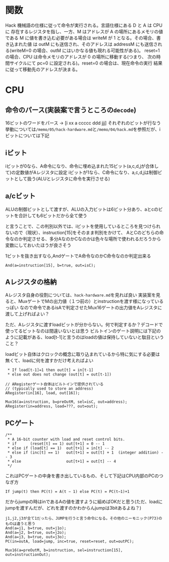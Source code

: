 # 関数
Hack 機械語の仕様に従って命令が実行される。言語仕様にある D と A は CPU に 存在するレジスタを指し、一方、M はアドレスが A の場所にあるメモリの値である
M に値を書き込む必要がある場合は writeM が 1 となる。その場合、書き込まれた値 は outM にも送信され、そのアドレスは addressM にも送信される(writeM=0 の場合、outM にはいかなる値も現れる可能性がある)。
reset=1 の場合、CPU は命令メモリのアドレスが 0 の場所に移動する(つまり、 次の時間サイクルにて pc=0 に設定される)。reset=0 の場合は、現在命令の実行 結果に従って移動先のアドレスが決まる。

# CPU

## 命令のパース(実装案で言うところの`decode`)
16ビットのワードをパース -> [i xx a ccccc ddd jjj]
それぞれのビットが行なう挙動については`/memo/05/hack-hardware.md`と`/memo/04/hack.md`を参照だが、iビットについては下記

## iビット
iビットが0なら、A命令になり、命令に埋め込まれた15ビット(a,c,d,jが合体して)の定数値がAレジスタに設定
iビットが1なら、C命令になり、a,c,d,jは制御ビットとして扱う(ALUとレジスタに命令を実行させる)

## a/cビット
ALUの制御ビットとして渡すが、ALUの入力ビットは6ビット分あり、aとcのビットを合計しても6ビットだから全て使う


と言うことで、この判別以外では、iビットを使用しているところを見つけられないので（現状）、instruction[15]をそのまま判別をかけて、
AとCのどちらの命令なのか判定させる、多分AなのかCなのかは色々な場所で使われるだろうから変数にしておいたほうが良さそう

1ビットを抜き出すなら,AndゲートでA命令なのかC命令なのか判定出来る
```
And(a=instruction[15], b=true, out=isC);
```

## Aレジスタの格納
Aレジスタ自身の役割については、`hack-hardware.md`を見れば良い
実装案を見ると、MuxゲートでMの出力値（１つ前の）とinstructionを渡す様になっているっぽい
なので命令であるisAで判定させたMux16ゲートの出力値をAレジスタに渡して上げればよい？

ただ、Aレジスタに渡すloadビットが分からない。何で判定するか？デコードで使ってるビットなのは間違いないとは思う
ビルトインのゲート説明には下記のように記載がある、load[t-1]と言うのはloadの値は保持していないと駄目ということ？

loadビット自体はクロックの概念に取り込まれているから特に気にする必要は無くて、loadに何を渡すかだけ考えればよい


```
 * If load[t-1]=1 then out[t] = in[t-1]
 * else out does not change (out[t] = out[t-1])
```

```
// ARegisterゲート自体はビルトインで提供されている
// (typically used to store an address)
ARegister(in[16], load, out[16]);
```

```
Mux16(a=instruction, b=preOutM, sel=isC, out=address);
ARegister(in=address, load=???, out=out);
```

## PCゲート
```
/**
 * A 16-bit counter with load and reset control bits.
 * if      (reset[t] == 1) out[t+1] = 0 -- 1
 * else if (load[t] == 1)  out[t+1] = in[t] -- 2
 * else if (inc[t] == 1)   out[t+1] = out[t] + 1  (integer addition) -- 3
 * else                    out[t+1] = out[t] -- 4
 */
```
これはPCゲートの中身を書き出しているもの、そして下記はCPU内部のPCのつなぎ方

```
If jump(t) then PC(t) = A(t − 1) else PC(t) = PC(t−1)+1
```

だからjumpの時はinであるAの値を渡すように組めばOKだと思う(ただ、loadにjumpを渡すんだが、どれを渡すのかわからんjumpは3bitあるよね？)

```
j1,j2,j3が全て1だったら、JUMPを行うと言う命令になる。その他のニーモニック(P73)のものは違うと思う
And(a=j1, b=true, out=j1o);
And(a=j2, b=true, out=j2o);
And(a=j3, b=true, out=j3o);
PC(in=outA, load=jump, inc=true, reset=reset, out=outPC);
```


    Mux16(a=preOutM, b=instruction, sel=instruction[15], out=instructionOut);
